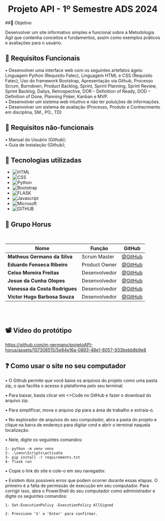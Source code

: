 <h1 align="center">Projeto API - 1º Semestre ADS 2024 </h1>

##🎯 Objetivo

Desenvolver um site informativo simples e funcional sobre a Metodologia Ágil que contenha conceitos e fundamentos, assim como exemplos práticos e avaliações para o usuário.

## 📍 Requisitos Funcionais
•	Desenvolver uma interface web com os seguintes artefatos ágeis: Linguagem Python (Requisito Fatec), Linguagem HTML e CSS (Requisito Fatec), Uso do framework Bootstrap, Apresentação via Github, Processo Scrum, Burndown, Product Backlog,  Sprint, Sprint Planning,  Sprint Review, Sprint Backlog, Dailys, Retrospective, DOR – Definition of Ready, DOD – Definition of Done, Planning Poker, Kanban e  MVP.
<br>
•	Desenvolver um sistema web intuitivo e não ter poluições de informações.
<br>
•	Desenvolver um sistema de avaliação (Processo, Produto e Conhecimento em disciplina, SM., PO., TD)


## 📍 Requisitos não-funcionais

•	Manual do Usuário (Github);
<br>
•	Guia de instalação (Github);

## 🔧 Tecnologias utilizadas

- ![HTML](https://img.shields.io/badge/HTML5-E34F26?style=for-the-badge&logo=html5&logoColor=white)
- ![CSS](https://img.shields.io/badge/CSS-239120?&style=for-the-badge&logo=css3&logoColor=white)
- ![Python](https://img.shields.io/badge/Python-14354C?style=for-the-badge&logo=python&logoColor=white)
- ![Bootstrap](https://img.shields.io/badge/Bootstrap-563D7C?style=for-the-badge&logo=bootstrap&logoColor=white) 
- ![FLASK](https://img.shields.io/badge/Flask-000000?style=for-the-badge&logo=flask&logoColor=white) 
- ![Javascript](https://img.shields.io/badge/JavaScript-F7DF1E?style=for-the-badge&logo=javascript&logoColor=black)
- ![Microsoft](https://img.shields.io/badge/Microsoft_Office-D83B01?style=for-the-badge&logo=microsoft-office&logoColor=white)
- ![GITHUB](https://img.shields.io/badge/GitHub-100000?style=for-the-badge&logo=github&logoColor=white)

## 👥 Grupo Horus

<br>

|Nome|Função|GitHub|
| -------- |-------- |-------- |
|**Matheus Germano da Silva**|Scrum Master|[@GitHub](https://github.com/m-germano)|
|**Eduardo Fonseca Ribeiro**|Product Owner|[@GitHub](https://github.com/haisper)|
|**Celso Moreira Freitas**|Desenvolvedor|[@GitHub](https://github.com/yCels)|
|**Josue da Cunha Olopes**|Desenvolvedor|[@GitHub](https://github.com/jo-olopes)|
|**Vanessa da Costa Rodrigues**|Desenvolvedor|[@GitHub](https://github.com/Doryumi)|
|**Victor Hugo Barbosa Souza**|Desenvolvedor|[@GitHub](https://github.com/victor4486)|

<br><br>
## 📽️ Vídeo do protótipo


https://github.com/m-germano/projetoAPI-horus/assets/107308515/5e84e16a-0893-48e1-8057-933bebb8b9e8



## ❓ Como usar o site no seu computador

• O Github permite que você baixe os arquivos do projeto como uma pasta zip, o que facilita o acesso à plataforma pelo seu terminal.

• Para baixar, basta clicar em <>Code no GitHub e fazer o download do arquivo zip.

• Para simplificar, mova o arquivo zip para a área de trabalho e extraia-o.

• No explorador de arquivos do seu computador, abra a pasta do projeto e clique na barra de endereço para digitar cmd e abrir o terminal naquela localização.

• Nele, digite os seguintes comandos:

```
1- python -m venv venv 
2- .\venv\Scripts\activate 
3- pip install -r requirements.txt 
4- flask run

```

• Copie o link do site e cole-o em seu navegador.

• Existem dois possíveis erros que podem ocorrer durante essas etapas. O primeiro é a falta de permissão de execução em seu computador. Para corrigir isso, abra o PowerShell do seu computador como administrador e digite os seguintes comandos:

```
1- Set-ExecutionPolicy -ExecutionPolicy AllSigned

2- Pressione 'S' e 'Enter' para confirmar.
```

